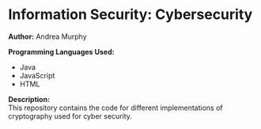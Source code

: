 # Information Security: Cybersecurity

**Author:**  Andrea Murphy

**Programming Languages Used:**  
 - Java
 - JavaScript
 - HTML 

**Description:**  
This repository contains the code for different implementations of cryptography used for cyber security. 
